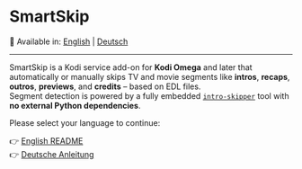 # SmartSkip

📘 Available in: [English](README.en.md) | [Deutsch](README.de.md)

---

SmartSkip is a Kodi service add-on for **Kodi Omega** and later that automatically or manually skips TV and movie segments like **intros**, **recaps**, **outros**, **previews**, and **credits** – based on EDL files.  
Segment detection is powered by a fully embedded [`intro-skipper`](https://github.com/mildman1848/intro-skipper) tool with **no external Python dependencies**.

Please select your language to continue:

👉 [English README](README.en.md)  
👉 [Deutsche Anleitung](README.de.md)
